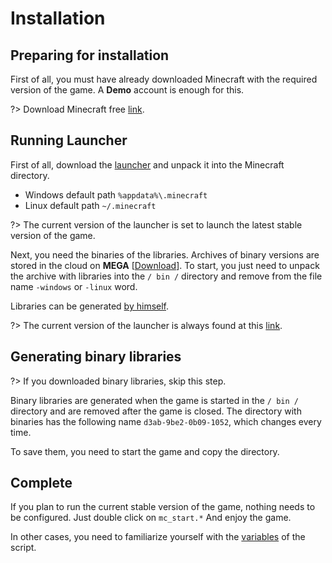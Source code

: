 # Installation

## Preparing for installation
First of all, you must have already downloaded Minecraft with the required version of the game.
A **Demo** account is enough for this.

?> Download Minecraft free [link](https://www.minecraft.net/ru-ru/free-trial).

## Running Launcher
First of all, download the [launcher](https://github.com/iiiypuk/minecraft-launcher/releases) and unpack it into the Minecraft directory.

- Windows default path `%appdata%\.minecraft`
- Linux default path `~/.minecraft`

?> The current version of the launcher is set to launch the latest stable version of the game.

Next, you need the binaries of the libraries.
Archives of binary versions are stored in the cloud on **MEGA** [[Download](https://mega.nz/#F!hUNg0Y6I!93cYw1NZg4MUWUHaVrCO7w)].
To start, you just need to unpack the archive with libraries into the `/ bin /` directory and remove from the file name
`-windows` or `-linux` word.

Libraries can be generated [by himself](#Generating-binary-libraries).

?> The current version of the launcher is always found at this [link](https://github.com/iiiypuk/minecraft-launcher/releases/latest).

## Generating binary libraries
?> If you downloaded binary libraries, skip this step.

Binary libraries are generated when the game is started in the `/ bin /` directory and are removed after the game is closed.
The directory with binaries has the following name `d3ab-9be2-0b09-1052`, which changes every time.

To save them, you need to start the game and copy the directory.

## Complete
If you plan to run the current stable version of the game, nothing needs to be configured. Just double click on `mc_start.*` And enjoy the game.

In other cases, you need to familiarize yourself with the [variables](variables) of the script.
